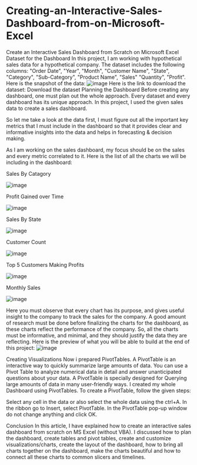 # Creating-an-Interactive-Sales-Dashboard-from-on-Microsoft-Excel
Create an Interactive Sales Dashboard from Scratch on Microsoft Excel
Dataset for the Dashboard
In this project, I am working with hypothetical sales data for a hypothetical company. The dataset includes the following columns: "Order Date", "Year", "Month",  "Customer Name",  "State",  "Category", "Sub-Category", "Product Name", "Sales"  "Quantity", "Profit". Here is the snapshot of the data:
![image](https://github.com/abdurrauftahir/Creating-an-Interactive-Sales-Dashboard-from-on-Microsoft-Excel/assets/36991793/f9095a76-e54f-431f-b522-d71d6fd53c48)
Here is the link to download the dataset: Download the dataset
Planning the Dashboard
Before creating any dashboard, one must plan out the whole approach. Every dataset and every dashboard has its unique approach. In this project, I used the given sales data to create a sales dashboard.

So let me take a look at the data first, I must figure out all the important key metrics that I must include in the dashboard so that it provides clear and informative insights into the data and helps in forecasting & decision making.

As I am working on the sales dashboard, my focus should be on the sales and every metric correlated to it. Here is the list of all the charts we will be including in the dashboard:

Sales By Catagory

![image](https://github.com/abdurrauftahir/Creating-an-Interactive-Sales-Dashboard-from-on-Microsoft-Excel/assets/36991793/e065e312-c68f-4095-8811-272a705b2ad0)


Profit Gained over Time

![image](https://github.com/abdurrauftahir/Creating-an-Interactive-Sales-Dashboard-from-on-Microsoft-Excel/assets/36991793/659515d9-1c46-4c33-820d-a54e34b72de8)

Sales By State

![image](https://github.com/abdurrauftahir/Creating-an-Interactive-Sales-Dashboard-from-on-Microsoft-Excel/assets/36991793/2343ca6e-9f0b-4107-bfc4-32e5aad87054)

Customer Count

![image](https://github.com/abdurrauftahir/Creating-an-Interactive-Sales-Dashboard-from-on-Microsoft-Excel/assets/36991793/4748cbc9-b041-43f2-8532-d7c9dd344e45)

Top 5 Customers Making Profits

![image](https://github.com/abdurrauftahir/Creating-an-Interactive-Sales-Dashboard-from-on-Microsoft-Excel/assets/36991793/00b78e69-f0d9-4280-baa8-bd03f317b8bc)

Monthly Sales

![image](https://github.com/abdurrauftahir/Creating-an-Interactive-Sales-Dashboard-from-on-Microsoft-Excel/assets/36991793/4a12fea2-3232-48bb-a75f-cc18bc7958fd)

Here you must observe that every chart has its purpose, and gives useful insight to the company to track the sales for the company. A good amount of research must be done before finalizing the charts for the dashboard, as these charts reflect the performance of the company. So, all the charts must be informative, and minimal, and they should justify the data they are reflecting.
Here is the preview of what you will be able to build at the end of this project:
![image](https://github.com/abdurrauftahir/Creating-an-Interactive-Sales-Dashboard-from-on-Microsoft-Excel/assets/36991793/f27589e5-2df7-4625-9dd5-7672d139c785)


Creating Visualizations
Now i prepared PivotTables. A PivotTable is an interactive way to quickly summarize large amounts of data. You can use a Pivot Table to analyze numerical data in detail and answer unanticipated questions about your data. A PivotTable is specially designed for Querying large amounts of data in many user-friendly ways.
I created my whole Dashboard using PivotTables.
To create a PivotTable, follow the given steps:

Select any cell in the data or also select the whole data using the ctrl+A.
In the ribbon go to Insert, select PivotTable.
In the PivotTable pop-up window do not change anything and click OK.

Conclusion
In this article, I have explained how to create an interactive sales dashboard from scratch on MS Excel (without VBA). I discussed how to plan the dashboard, create tables and pivot tables, create and customize visualizations/charts, create the layout of the dashboard, how to bring all charts together on the dashboard, make the charts beautiful and how to connect all these charts to common slicers and timelines.
